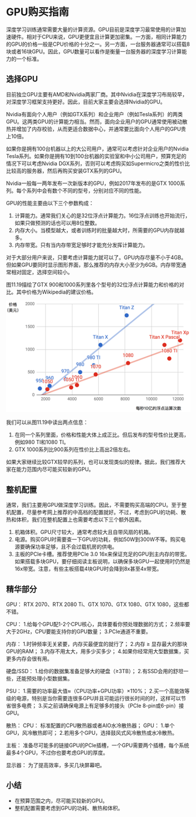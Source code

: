 # GPU购买指南

深度学习训练通常需要大量的计算资源。GPU目前是深度学习最常使用的计算加速硬件。相对于CPU来说，GPU更便宜且计算更加密集。一方面，相同计算能力的GPU的价格一般是CPU价格的十分之一。另一方面，一台服务器通常可以搭载8块或者16块GPU。因此，GPU数量可以看作是衡量一台服务器的深度学习计算能力的一个标准。

## 选择GPU

目前独立GPU主要有AMD和Nvidia两家厂商。其中Nvidia在深度学习布局较早，对深度学习框架支持更好。因此，目前大家主要会选择Nvidia的GPU。

Nvidia有面向个人用户（例如GTX系列）和企业用户（例如Tesla系列）的两类GPU。这两类GPU的计算能力相当。然而，面向企业用户的GPU通常使用被动散热并增加了内存校验，从而更适合数据中心，并通常要比面向个人用户的GPU贵上10倍。

如果你是拥有100台机器以上的大公司用户，通常可以考虑针对企业用户的Nvidia Tesla系列。如果你是拥有10到100台机器的实验室和中小公司用户，预算充足的情况下可以考虑Nvidia DGX系列，否则可以考虑购买如Supermicro之类的性价比比较高的服务器，然后再购买安装GTX系列的GPU。

Nvidia一般每一两年发布一次新版本的GPU，例如2017年发布的是GTX 1000系列。每个系列中会有数个不同的型号，分别对应不同的性能。

GPU的性能主要由以下三个参数构成：

1. 计算能力。通常我们关心的是32位浮点计算能力。16位浮点训练也开始流行，如果只做预测的话也可以用8位整数。
2. 内存大小。当模型越大，或者训练时的批量越大时，所需要的GPU内存就越多。
3. 内存带宽。只有当内存带宽足够时才能充分发挥计算能力。

对于大部分用户来说，只要考虑计算能力就可以了。GPU内存尽量不小于4GB。但如果GPU要同时显示图形界面，那么推荐的内存大小至少为6GB。内存带宽通常相对固定，选择空间较小。

图11.19描绘了GTX 900和1000系列里各个型号的32位浮点计算能力和价格的对比。其中价格为Wikipedia的建议价格。

![浮点计算能力和价格的对比。](../img/gtx.png)

我们可以从图11.19中读出两点信息：

1. 在同一个系列里面，价格和性能大体上成正比。但后发布的型号性价比更高，例如980 TI和1080 TI。
2. GTX 1000系列比900系列在性价比上高出2倍左右。

如果大家继续比较GTX较早的系列，也可以发现类似的规律。据此，我们推荐大家在能力范围内尽可能买较新的GPU。


## 整机配置

通常，我们主要用GPU做深度学习训练。因此，不需要购买高端的CPU。至于整机配置，尽量参考网上推荐的中高档的配置就好。不过，考虑到GPU的功耗、散热和体积，我们在整机配置上也需要考虑以下三个额外因素。

1. 机箱体积。GPU尺寸较大，通常考虑较大且自带风扇的机箱。
2. 电源。购买GPU时需要查一下GPU的功耗，例如50W到300W不等。购买电源要确保功率足够，且不会过载机房的供电。
3. 主板的PCIe卡槽。推荐使用PCIe 3.0 16x来保证充足的GPU到主内存的带宽。如果搭载多块GPU，要仔细阅读主板说明，以确保多块GPU一起使用时仍然是16x带宽。注意，有些主板搭载4块GPU时会降到8x甚至4x带宽。

## 精华部分

GPU： 
RTX 2070、RTX 2080 Ti、GTX 1070、GTX 1080、GTX 1080，这些都不错。 

CPU： 
1.给每个GPU配1-2个CPU核心，具体要看你预处理数据的方式； 
2.频率要大于2GHz，CPU要能支持你的GPU数量； 
3.PCIe通道不重要。 

内存： 
1.时钟频率无关紧要，内存买最便宜的就行了； 
2.内存 ≥ 显存最大的那块GPU的RAM； 
3.内存不用太大，用多少买多少； 
4.如果你经常用大型数据集，买更多内存会很有用。 

硬盘/SSD： 
1.给你的数据集准备足够大的硬盘（≥3TB）； 
2.有SSD会用的舒坦一些，还能预处理小型数据集。 

PSU： 
1.需要的功率最大值≈（CPU功率+GPU功率）×110%； 
2.买一个高能效等级的电源，特别是当你需要连很多GPU并且可能运行很长时间的时，这样可以节省很多电费； 
3.买之前请确保电源上有足够多的接头（PCIe 8-pin或6-pin）接GPU。 

散热： 
CPU： 
标准配置的CPU散热器或者AIO水冷散热器； 
GPU： 
1.单个GPU，风冷散热即可； 
2.若用多个GPU，选择鼓风式风冷散热或水冷散热。 

主板： 
准备尽可能多的链接GPU的PCle插槽，一个GPU需要两个插槽，每个系统最多4个GPU，不过你也要考虑GPU的厚度。 

显示器： 
为了提高效率，多买几块屏幕吧。 






## 小结

* 在预算范围之内，尽可能买较新的GPU。
* 整机配置需要考虑到GPU的功耗、散热和体积。

